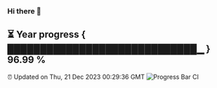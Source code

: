 ### Hi there 👋
⏳ Year progress { █████████████████████████████▁ } 96.99 %
---
⏰ Updated on Thu, 21 Dec 2023 00:29:36 GMT
![Progress Bar CI](https://github.com/Moyi321/Moyi321/workflows/Progress%20Bar%20CI/badge.svg)
